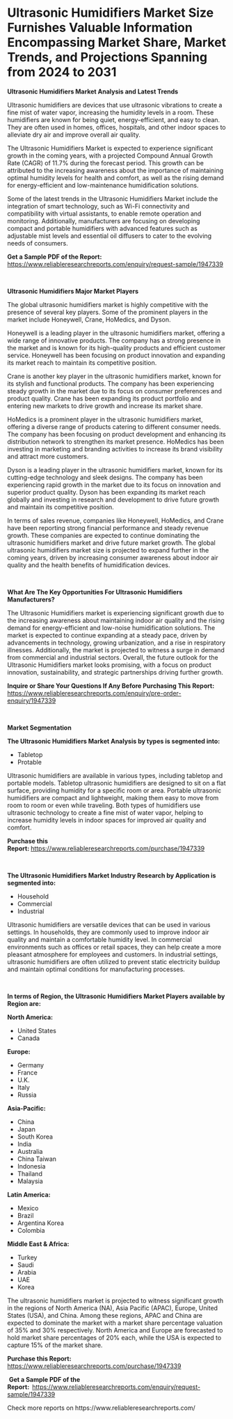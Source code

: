 <p><h1>Ultrasonic Humidifiers Market Size Furnishes Valuable Information Encompassing Market Share, Market Trends, and Projections Spanning from 2024 to 2031</h1></p><p><strong>Ultrasonic Humidifiers Market Analysis and Latest Trends</strong></p>
<p><p>Ultrasonic humidifiers are devices that use ultrasonic vibrations to create a fine mist of water vapor, increasing the humidity levels in a room. These humidifiers are known for being quiet, energy-efficient, and easy to clean. They are often used in homes, offices, hospitals, and other indoor spaces to alleviate dry air and improve overall air quality.</p><p>The Ultrasonic Humidifiers Market is expected to experience significant growth in the coming years, with a projected Compound Annual Growth Rate (CAGR) of 11.7% during the forecast period. This growth can be attributed to the increasing awareness about the importance of maintaining optimal humidity levels for health and comfort, as well as the rising demand for energy-efficient and low-maintenance humidification solutions.</p><p>Some of the latest trends in the Ultrasonic Humidifiers Market include the integration of smart technology, such as Wi-Fi connectivity and compatibility with virtual assistants, to enable remote operation and monitoring. Additionally, manufacturers are focusing on developing compact and portable humidifiers with advanced features such as adjustable mist levels and essential oil diffusers to cater to the evolving needs of consumers.</p></p>
<p><strong>Get a Sample PDF of the Report:&nbsp;</strong> <a href="https://www.reliableresearchreports.com/enquiry/request-sample/1947339">https://www.reliableresearchreports.com/enquiry/request-sample/1947339</a></p>
<p>&nbsp;</p>
<p><strong>Ultrasonic Humidifiers Major Market Players</strong></p>
<p><p>The global ultrasonic humidifiers market is highly competitive with the presence of several key players. Some of the prominent players in the market include Honeywell, Crane, HoMedics, and Dyson. </p><p>Honeywell is a leading player in the ultrasonic humidifiers market, offering a wide range of innovative products. The company has a strong presence in the market and is known for its high-quality products and efficient customer service. Honeywell has been focusing on product innovation and expanding its market reach to maintain its competitive position.</p><p>Crane is another key player in the ultrasonic humidifiers market, known for its stylish and functional products. The company has been experiencing steady growth in the market due to its focus on consumer preferences and product quality. Crane has been expanding its product portfolio and entering new markets to drive growth and increase its market share.</p><p>HoMedics is a prominent player in the ultrasonic humidifiers market, offering a diverse range of products catering to different consumer needs. The company has been focusing on product development and enhancing its distribution network to strengthen its market presence. HoMedics has been investing in marketing and branding activities to increase its brand visibility and attract more customers.</p><p>Dyson is a leading player in the ultrasonic humidifiers market, known for its cutting-edge technology and sleek designs. The company has been experiencing rapid growth in the market due to its focus on innovation and superior product quality. Dyson has been expanding its market reach globally and investing in research and development to drive future growth and maintain its competitive position.</p><p>In terms of sales revenue, companies like Honeywell, HoMedics, and Crane have been reporting strong financial performance and steady revenue growth. These companies are expected to continue dominating the ultrasonic humidifiers market and drive future market growth. The global ultrasonic humidifiers market size is projected to expand further in the coming years, driven by increasing consumer awareness about indoor air quality and the health benefits of humidification devices.</p></p>
<p>&nbsp;</p>
<p><strong>What Are The Key Opportunities For Ultrasonic Humidifiers Manufacturers?</strong></p>
<p><p>The Ultrasonic Humidifiers market is experiencing significant growth due to the increasing awareness about maintaining indoor air quality and the rising demand for energy-efficient and low-noise humidification solutions. The market is expected to continue expanding at a steady pace, driven by advancements in technology, growing urbanization, and a rise in respiratory illnesses. Additionally, the market is projected to witness a surge in demand from commercial and industrial sectors. Overall, the future outlook for the Ultrasonic Humidifiers market looks promising, with a focus on product innovation, sustainability, and strategic partnerships driving further growth.</p></p>
<p><strong>Inquire or Share Your Questions If Any Before Purchasing This Report:</strong> <a href="https://www.reliableresearchreports.com/enquiry/pre-order-enquiry/1947339">https://www.reliableresearchreports.com/enquiry/pre-order-enquiry/1947339</a></p>
<p>&nbsp;</p>
<p><strong>Market Segmentation</strong></p>
<p><strong>The Ultrasonic Humidifiers Market Analysis by types is segmented into:</strong></p>
<p><ul><li>Tabletop</li><li>Protable</li></ul></p>
<p><p>Ultrasonic humidifiers are available in various types, including tabletop and portable models. Tabletop ultrasonic humidifiers are designed to sit on a flat surface, providing humidity for a specific room or area. Portable ultrasonic humidifiers are compact and lightweight, making them easy to move from room to room or even while traveling. Both types of humidifiers use ultrasonic technology to create a fine mist of water vapor, helping to increase humidity levels in indoor spaces for improved air quality and comfort.</p></p>
<p><strong>Purchase this Report:&nbsp;</strong><a href="https://www.reliableresearchreports.com/purchase/1947339">https://www.reliableresearchreports.com/purchase/1947339</a></p>
<p>&nbsp;</p>
<p><strong>The Ultrasonic Humidifiers Market Industry Research by Application is segmented into:</strong></p>
<p><ul><li>Household</li><li>Commercial</li><li>Industrial</li></ul></p>
<p><p>Ultrasonic humidifiers are versatile devices that can be used in various settings. In households, they are commonly used to improve indoor air quality and maintain a comfortable humidity level. In commercial environments such as offices or retail spaces, they can help create a more pleasant atmosphere for employees and customers. In industrial settings, ultrasonic humidifiers are often utilized to prevent static electricity buildup and maintain optimal conditions for manufacturing processes.</p></p>
<p>&nbsp;</p>
<p><strong>In terms of Region, the Ultrasonic Humidifiers Market Players available by Region are:</strong></p>
<p>
    <p> <strong> North America: </strong>
        <ul>
            <li>United States</li>
            <li>Canada</li>
        </ul>
        </p> 
    <p> <strong> Europe: </strong>
        <ul>
            <li>Germany</li>
            <li>France</li>
            <li>U.K.</li>
            <li>Italy</li>
            <li>Russia</li>
        </ul>
        </p> 
    <p> <strong> Asia-Pacific: </strong>
        <ul>
            <li>China</li>
            <li>Japan</li>
            <li>South Korea</li>
            <li>India</li>
            <li>Australia</li>
            <li>China Taiwan</li>
            <li>Indonesia</li>
            <li>Thailand</li>
            <li>Malaysia</li>
        </ul>
        </p> 
    <p> <strong> Latin America: </strong>
        <ul>
            <li>Mexico</li>
            <li>Brazil</li>
            <li>Argentina Korea</li>
            <li>Colombia</li>
        </ul>
        </p> 
    <p> <strong> Middle East & Africa: </strong>
        <ul>
            <li>Turkey</li>
            <li>Saudi</li>
            <li>Arabia</li>
            <li>UAE</li>
            <li>Korea</li>
        </ul>
    </p>
    </p>
<p><p>The ultrasonic humidifiers market is projected to witness significant growth in the regions of North America (NA), Asia Pacific (APAC), Europe, United States (USA), and China. Among these regions, APAC and China are expected to dominate the market with a market share percentage valuation of 35% and 30% respectively. North America and Europe are forecasted to hold market share percentages of 20% each, while the USA is expected to capture 15% of the market share.</p></p>
<p><strong>Purchase this Report: </strong><a href="https://www.reliableresearchreports.com/purchase/1947339">https://www.reliableresearchreports.com/purchase/1947339</a></p>
<p>&nbsp;<strong>Get a Sample PDF of the Report:&nbsp;&nbsp;</strong><a href="https://www.reliableresearchreports.com/enquiry/request-sample/1947339">https://www.reliableresearchreports.com/enquiry/request-sample/1947339</a></p>
<p><strong></strong></p>
<p>Check more reports on https://www.reliableresearchreports.com/</p>